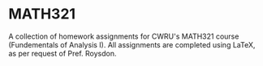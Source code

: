 # MATH321

A collection of homework assignments for CWRU's MATH321 course (Fundementals of Analysis I). All assignments are completed using LaTeX, as per request of Pref. Roysdon.
